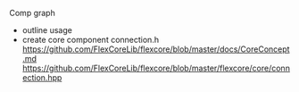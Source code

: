 Comp graph
- outline usage
- create core component connection.h 
https://github.com/FlexCoreLib/flexcore/blob/master/docs/CoreConcept.md<Paste>
https://github.com/FlexCoreLib/flexcore/blob/master/flexcore/core/connection.hpp
